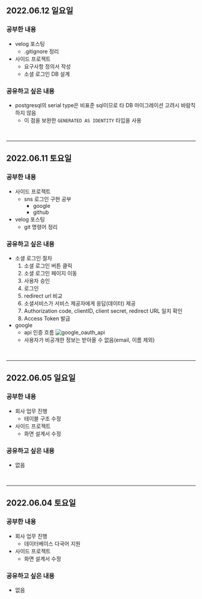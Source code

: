 ## 2022.06.12 일요일
### 공부한 내용
- velog 포스팅
    + .gitignore 정리
- 사이드 프로젝트
    + 요구사항 정의서 작성
    + 소셜 로그인 DB 설계
### 공유하고 싶은 내용
- postgresql의 serial type은 비표준 sql이므로 타 DB 마이그레이션 고려시 바람직하지 않음
    + 이 점을 보완한 `GENERATED AS IDENTITY` 타입을 사용 
<br>

---

## 2022.06.11 토요일
### 공부한 내용
- 사이드 프로젝트
    + sns 로그인 구현 공부
        - google
        - github
- velog 포스팅
    + git 명령어 정리
### 공유하고 싶은 내용
- 소셜 로그인 절차
    1. 소셜 로그인 버튼 클릭
    2. 소셜 로그인 페이지 이동
    3. 사용자 승인
    4. 로그인
    5. redirect url 비교
    6. 소셜서비스가 서비스 제공자에게 응답(데이터) 제공
    7. Authorization code, clientID, client secret, redirect URL 일치 확인
    8. Access Token 발급 
- google
    + api 인증 흐름
![google_oauth_api](https://user-images.githubusercontent.com/74666378/173169275-c9974900-d246-45bd-8969-3d21c40f62ab.png)
    + 사용자가 비공개한 정보는 받아올 수 없음(email, 이름 제외)
<br>

---

## 2022.06.05 일요일
### 공부한 내용
- 회사 업무 진행
    + 테이블 구조 수정
- 사이드 프로젝트
    + 화면 설계서 수정
### 공유하고 싶은 내용
- 없음
<br>

---

## 2022.06.04 토요일
### 공부한 내용
- 회사 업무 진행
    + 데이터베이스 다국어 지원
- 사이드 프로젝트
    + 화면 설계서 수정
### 공유하고 싶은 내용
- 없음